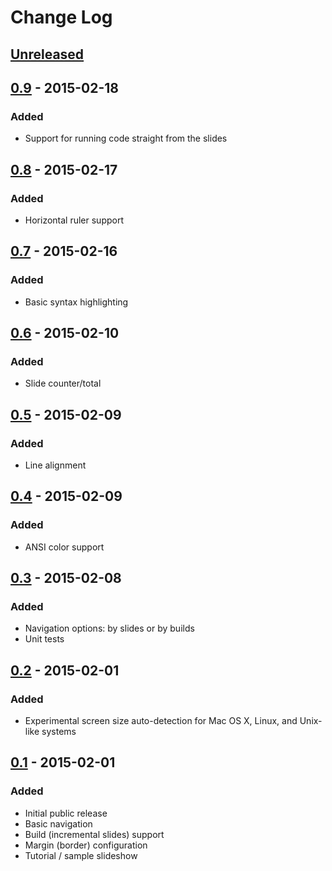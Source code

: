 # Change Log

## [Unreleased][unreleased]

## [0.9] - 2015-02-18
### Added
- Support for running code straight from the slides

## [0.8] - 2015-02-17
### Added
- Horizontal ruler support

## [0.7] - 2015-02-16
### Added
- Basic syntax highlighting

## [0.6] - 2015-02-10
### Added
- Slide counter/total

## [0.5] - 2015-02-09
### Added
- Line alignment

## [0.4] - 2015-02-09
### Added
- ANSI color support

## [0.3] - 2015-02-08
### Added
- Navigation options: by slides or by builds
- Unit tests

## [0.2] - 2015-02-01
### Added
- Experimental screen size auto-detection for Mac OS X, Linux, and Unix-like systems

## [0.1] - 2015-02-01
### Added
- Initial public release
- Basic navigation
- Build (incremental slides) support
- Margin (border) configuration
- Tutorial / sample slideshow

[unreleased]: https://github.com/marconilanna/REPLesent/compare/v0.9...HEAD
[0.9]: https://github.com/marconilanna/REPLesent/compare/v0.8...v0.9
[0.8]: https://github.com/marconilanna/REPLesent/compare/v0.7...v0.8
[0.7]: https://github.com/marconilanna/REPLesent/compare/v0.6...v0.7
[0.6]: https://github.com/marconilanna/REPLesent/compare/v0.5...v0.6
[0.5]: https://github.com/marconilanna/REPLesent/compare/v0.4...v0.5
[0.4]: https://github.com/marconilanna/REPLesent/compare/v0.3...v0.4
[0.3]: https://github.com/marconilanna/REPLesent/compare/v0.2...v0.3
[0.2]: https://github.com/marconilanna/REPLesent/compare/v0.1...v0.2
[0.1]: https://github.com/marconilanna/REPLesent/tree/v0.1
